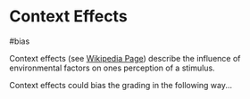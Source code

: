 # Context Effects
#bias 

Context effects (see [Wikipedia Page](https://en.wikipedia.org/wiki/Context_effect)) describe the influence of environmental factors on ones perception of a stimulus.

Context effects could bias the grading in the following way...